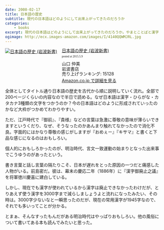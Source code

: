 ```yaml
---
date: 2008-02-17
title: 日本語の歴史
subtitle: 現代の日本語はどのようにして出来上がってきたのだろうか
categories: 
    - books
excerpt: 現代の日本語はどのようにして出来上がってきたのだろうか。やまとことばと漢字との出会い、日本語文の誕生、係り結びはなぜ消えたか、江戸言葉の登場、言文一致体を生み出すための苦闘…。
ogimage: http://ecx.images-amazon.com/images/I/4140QQWMJRL.jpg
---
```


<div class="azlink-box"><div class="azlink-image" style="float:left"><a href="http://www.amazon.co.jp/exec/obidos/ASIN/4004310180/warikiru-22/" name="azlinklink" target="_blank"><img src="http://ecx.images-amazon.com/images/I/4140QQWMJRL._SL160_.jpg" alt="日本語の歴史 (岩波新書)" style="border:none" /></a></div><div class="azlink-info" style="float:left;margin-left:15px;line-height:120%"><div class="azlink-name" style="margin-bottom:10px;line-height:120%"><a href="http://www.amazon.co.jp/exec/obidos/ASIN/4004310180/warikiru-22/" name="azlinklink" target="_blank">日本語の歴史 (岩波新書)</a><div class="azlink-powered-date" style="font-size:7pt;margin-top:5px;font-family:verdana;line-height:120%">posted at 2015.5.9</div></div><div class="azlink-detail">山口 仲美<br />岩波書店<br />売り上げランキング: 15128<br /></div><div class="azlink-link" style="margin-top:5px"><a href="http://www.amazon.co.jp/exec/obidos/ASIN/4004310180/warikiru-22/" target="_blank">Amazon.co.jp で詳細を見る</a></div></div><div class="azlink-footer" style="clear:left"></div></div>

全体としてタイトル通り日本語の歴史を古代から順に説明していく流れ。全部で200ページくらいの内容なので半日で読める。なぜ日本語は漢字・ひらがな・カタカナ3種類の文字をつかうのか？今の日本語はどのように形成されていったのかなど大枠がつかめてわかりやすい。

ただ、江戸時代で『御前』、『貴様』などの言葉は急激に尊敬の意味が薄らいできますというくだり、なぜ、そうなったのかあんまり触れてなかったので消化不良。字面的にはかなり尊敬の感じがしますが『おめぇー』『キサマ』と書くと下品な感じになるのはおもしろい。

個人的におもしろかったのが、明治時代、言文一致運動の始まりとなった出来事でこうゆうのがあったという。

書き言葉と話し言葉の隔たりこそ、日本が遅れをとった原因の一つだと痛感した人物がいる。前島密だ。彼は、幕末の慶応二年（1886年）に『漢字御廃止之議』を将軍徳川慶喜に建白している。

しかし、現在でも漢字が使われているから漢字は廃止できなかったわけだが、とりあえず使う漢字を3000字まで減らしましょうよと流れになったみたい、その時は。3000字少ないなと一瞬思ったのだが、現在の常用漢字が1945字なので、それでも多いってことが分かる。

とまぁ、そんなすったもんだがある明治時代はやっぱりおもしろい。他の風俗について書いてある本も読んでみたいと思った。